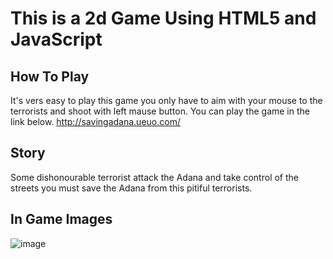 # This is a 2d Game Using HTML5 and JavaScript
## How To Play 
It's vers easy to play this game you only have to aim with your mouse to the terrorists and shoot with left mause button.
You can play the game in the link below.
http://savingadana.ueuo.com/

## Story
Some dishonourable terrorist attack the Adana and take control of the streets you must save the Adana from this pitiful terrorists.

## In Game Images

![image](https://user-images.githubusercontent.com/76735049/168488243-919c4a9b-7cf2-43b6-b0ed-888852ce45ad.png)

